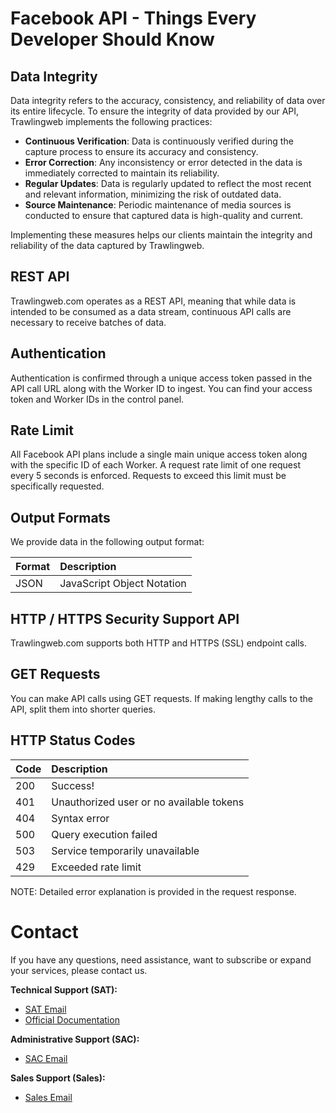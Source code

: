 # Facebook API - Things Every Developer Should Know

## Data Integrity

Data integrity refers to the accuracy, consistency, and reliability of data over its entire lifecycle. To ensure the integrity of data provided by our API, Trawlingweb implements the following practices:

- **Continuous Verification**: Data is continuously verified during the capture process to ensure its accuracy and consistency.
- **Error Correction**: Any inconsistency or error detected in the data is immediately corrected to maintain its reliability.
- **Regular Updates**: Data is regularly updated to reflect the most recent and relevant information, minimizing the risk of outdated data.
- **Source Maintenance**: Periodic maintenance of media sources is conducted to ensure that captured data is high-quality and current.

Implementing these measures helps our clients maintain the integrity and reliability of the data captured by Trawlingweb.

## REST API

Trawlingweb.com operates as a REST API, meaning that while data is intended to be consumed as a data stream, continuous API calls are necessary to receive batches of data.

## Authentication

Authentication is confirmed through a unique access token passed in the API call URL along with the Worker ID to ingest. You can find your access token and Worker IDs in the control panel.

## Rate Limit

All Facebook API plans include a single main unique access token along with the specific ID of each Worker. A request rate limit of one request every 5 seconds is enforced. Requests to exceed this limit must be specifically requested.

## Output Formats

We provide data in the following output format:

| Format | Description                |
| ------ | :------------------------- |
| JSON   | JavaScript Object Notation |

## HTTP / HTTPS Security Support API

Trawlingweb.com supports both HTTP and HTTPS (SSL) endpoint calls.

## GET Requests

You can make API calls using GET requests. If making lengthy calls to the API, split them into shorter queries.

## HTTP Status Codes

| Code | Description                                    |
| ---- | :--------------------------------------------- |
| 200  | Success!                                        |
| 401  | Unauthorized user or no available tokens        |
| 404  | Syntax error                                    |
| 500  | Query execution failed                          |
| 503  | Service temporarily unavailable                 |
| 429  | Exceeded rate limit                             |

NOTE: Detailed error explanation is provided in the request response.

# Contact
If you have any questions, need assistance, want to subscribe or expand your services, please contact us.

**Technical Support (SAT):**
- [SAT Email](mailto:support@trawlingweb.com)
- [Official Documentation](https://docs.trawlingweb.com)

**Administrative Support (SAC):**
- [SAC Email](mailto:gestion@trawlingweb.com)

**Sales Support (Sales):**
- [Sales Email](mailto:sales@trawlingweb.com)
